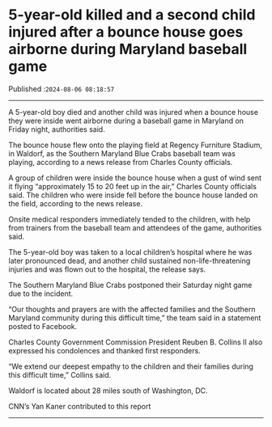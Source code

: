 # 5-year-old killed and a second child injured after a bounce house goes airborne during Maryland baseball game

Published :`2024-08-06 08:18:57`

---

A 5-year-old boy died and another child was injured when a bounce house they were inside went airborne during a baseball game in Maryland on Friday night, authorities said.

The bounce house flew onto the playing field at Regency Furniture Stadium, in Waldorf, as the Southern Maryland Blue Crabs baseball team was playing, according to a news release from Charles County officials.

A group of children were inside the bounce house when a gust of wind sent it flying “approximately 15 to 20 feet up in the air,” Charles County officials said. The children who were inside fell before the bounce house landed on the field, according to the news release.

Onsite medical responders immediately tended to the children, with help from trainers from the baseball team and attendees of the game, authorities said.

The 5-year-old boy was taken to a local children’s hospital where he was later pronounced dead, and another child sustained non-life-threatening injuries and was flown out to the hospital, the release says.

The Southern Maryland Blue Crabs postponed their Saturday night game due to the incident.

“Our thoughts and prayers are with the affected families and the Southern Maryland community during this difficult time,” the team said in a statement posted to Facebook.

Charles County Government Commission President Reuben B. Collins II also expressed his condolences and thanked first responders.

“We extend our deepest empathy to the children and their families during this difficult time,” Collins said.

Waldorf is located about 28 miles south of Washington, DC.

CNN’s Yan Kaner contributed to this report

---

